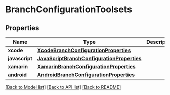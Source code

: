 # BranchConfigurationToolsets

## Properties
Name | Type | Description | Notes
------------ | ------------- | ------------- | -------------
**xcode** | [**XcodeBranchConfigurationProperties**](XcodeBranchConfigurationProperties.md) |  | [optional] 
**javascript** | [**JavaScriptBranchConfigurationProperties**](JavaScriptBranchConfigurationProperties.md) |  | [optional] 
**xamarin** | [**XamarinBranchConfigurationProperties**](XamarinBranchConfigurationProperties.md) |  | [optional] 
**android** | [**AndroidBranchConfigurationProperties**](AndroidBranchConfigurationProperties.md) |  | [optional] 

[[Back to Model list]](../README.md#documentation-for-models) [[Back to API list]](../README.md#documentation-for-api-endpoints) [[Back to README]](../README.md)

